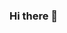 ### Hi there 👋

<!--
17/12/2020 - First day in GitHub, creation of repository and connection with programing test.
-->
